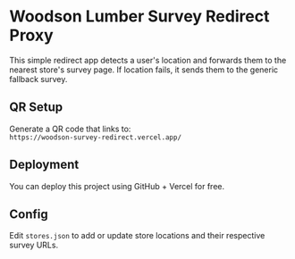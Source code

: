 # Woodson Lumber Survey Redirect Proxy

This simple redirect app detects a user's location and forwards them to the nearest store's survey page. If location fails, it sends them to the generic fallback survey.

## QR Setup
Generate a QR code that links to:  
`https://woodson-survey-redirect.vercel.app/`

## Deployment
You can deploy this project using GitHub + Vercel for free.

## Config
Edit `stores.json` to add or update store locations and their respective survey URLs.
